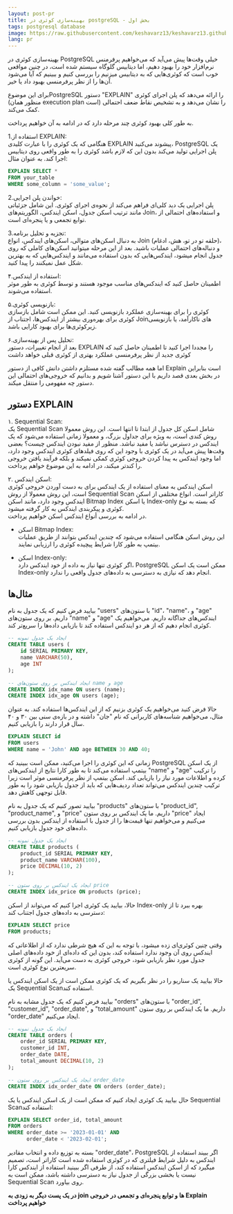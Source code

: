 ```yaml
---
layout: post-pr
title: بهینه‌سازی کوئری در postgreSQL - بخش اول
tags: postgresql database
image: https://raw.githubusercontent.com/keshavarz13/keshavarz13.github.io/main/images/pg-query-opt.jpg
lang: pr
---
```


بهینه‌سازی کوئری در PostgreSQL خیلی وقت‌ها پیش می‌آید که می‌خواهیم پرفرمنس نرم‌افزار خود را بهبود دهیم، اما دیتابیس گلوگاه سیستم شده است، در چنین مواقعی خوب است که کوئری‌هایی که به دیتابیس میزنیم را بررسی کنیم و ببینیم که آیا می‌شود آن‌ها را از نظر پرفرمنسی بهبود داد یا خیر. 


برای این موضوعPostgreSQL دستور "EXPLAIN" را ارائه می‌دهد که پلن اجرای کوئری (منظور همان execution plan است) را نشان می‌دهد و به تشخیص نقاط ضعف احتمالی کمک می‌کند. 


به طور کلی بهبود کوئری‌ چند مرحله دارد که در ادامه به آن خواهیم پرداخت.



1.استفاده از EXPLAIN:  
     هنگامی که یک کوئری را با عبارت کلیدی EXPLAIN پیشوند می‌کنید، PostgreSQL یک پلن اجرایی تولید می‌کند بدون این که لازم باشد کوئری را به طور واقعی روی دیتابیس اجرا کند. 
   به عنوان مثال:


```sql
EXPLAIN SELECT * 
FROM your_table 
WHERE some_column = 'some_value';
```

2.خواندن پلن اجرایی:  
     پلن اجرایی یک دید کلی‌ای فراهم می‌کند از نحوه‌ی‌ اجرای کوئری. این شامل جزئیاتی مانند ترتیب اسکن جدول، اسکن ایندکس، الگوریتم‌های Join، و استفاده‌های احتمالی از توابع تجمعی و یا پنجره‌ای است.



3.تجزیه و تحلیل برنامه:  
     به دنبال اسکن‌های متوالی، اسکن‌های ایندکس، انواع Join (حلقه تو در تو، هش، ادغام)، و دنباله‌های احتمالی عملیات باشید. بعد از این مرحله میتوانید اسکن‌های کاملی که روی جدول انجام میشود، ایندکس‌هایی که بدون استفاده می‌مانند و ایندکس‌هایی که به بهترین شکل عمل نمیکنند را پیدا کنید.


۴.استفاده از ایندکس:  
     اطمینان حاصل کنید که ایندکس‌های مناسب موجود هستند و توسط کوئری به طور موثر استفاده می‌شوند.


۵.بازنویسی کوئری:  
     کوئری را برای بهینه‌سازی عملکرد بازنویسی کنید. این ممکن است شامل بازسازی کوئری برای بهره‌وری بیشتر از ایندکس‌ها، اجتناب از Join‌های ناکارآمد، یا بازنویسی زیرکوئری‌ها برای بهبود کارایی باشد.


۶.تحلیل پس از بهینه‌سازی:  
     بعد از انجام تغییرات، دستور EXPLAIN را مجددا اجرا کنید تا اطمینان حاصل کنید که کوئری جدید از نظر پرفرمنسی عملکرد بهتری از کوئری قبلی خواهد داشت


اما همه مطالب گفته شده مستلزم داشتن دانش کافی از دستور Explain است بنابراین در بخش بعدی قصد داریم با این دستور آشنا شویم و بدانیم که خروجی‌های احتمالی این دستور چه مفهومی را منتقل میکند. 

## دستور EXPLAIN 

۱. Sequential Scan:  
یک Sequential Scan شامل اسکن کل جدول از ابتدا تا انتها است. این روش معمولا روش کندی‌ است، به ویژه برای جداول بزرگ، و معمولا زمانی استفاده می‌شود که یک ایندکس در دسترس نباشد یا مفید نباشد. منظور از مفید نبودن ایندکس چیست؟ بعضی وقت‌ها پیش می‌آید در یک کوئری با وجود این که روی فیلد‌های کوئری ایندکس وجود دارد، اما وجود ایندکس به پیدا کردن خروجی کوئری کمکی نمیکند و بلکه فرآیند یافتن خروجی را کندتر میکند، در ادامه به این موضوع خواهم پرداخت. 


۲. اسکن ایندکس:  
اسکن ایندکس به معنای استفاده از یک ایندکس برای به دست آوردن خروجی کوئری است، این روش معمولا از روش Sequential Scan کاراتر است. انواع مختلفی از اسکن ایندکس وجود دارد، مانند اسکن Bitmap Index یا اسکن Index-only که بسته به نوع کوئری و پیکربندی ایندکس به کار گرفته میشود.  
در ادامه به بررسی أنواع ایندکس اسکن خواهیم پرداخت. 


-	 اسکن Bitmap Index:  
     این روش اسکن هنگامی استفاده می‌شود که چندین ایندکس بتوانند از طریق عملیات بیتمپ به طور کارا شرایط پیچیده کوئری را ارزیابی نمایند.

-	اسکن Index-only:  
     اگر کوئری تنها نیاز به داده از خود ایندکس دارد، PostgreSQL ممکن است یک اسکن Index-only انجام دهد که نیازی به دسترسی به داده‌های جدول واقعی را ندارد.


## مثال‌ها

بیایید فرض کنیم که یک جدول به نام "users" با ستون‌های "id"، "name"، و "age" داریم. بر روی ستون‌های "name" و "age" ایندکس‌های جداگانه داریم. می‌خواهیم یک کوئری انجام دهیم که از هر دو ایندکس استفاده کند تا بازیابی داده‌ها را سریع‌تر کند.


```sql
-- ایجاد یک جدول نمونه
CREATE TABLE users (
    id SERIAL PRIMARY KEY,
    name VARCHAR(50),
    age INT
);

-- ایجاد ایندکس بر روی ستون‌های name و age
CREATE INDEX idx_name ON users (name);
CREATE INDEX idx_age ON users (age);

```


حالا فرض کنید می‌خواهیم یک کوئری بزنیم که از این ایندکس‌ها استفاده کند. به عنوان مثال، می‌خواهیم شناسه‌های کاربرانی که نام "جان" داشته و در بازه‌ی سنی بین ۳۰ و ۴۰ سال قرار دارند را بازیابی کنیم. 
```sql
EXPLAIN SELECT id
FROM users
WHERE name = 'John' AND age BETWEEN 30 AND 40;
```
زمانی که این کوئری را اجرا می‌کنید، ممکن است ببینید که PostgreSQL از یک اسکن بیتمپ استفاده می‌کند تا به طور کارا نتایج از ایندکس‌های "name" و "age" را ترکیب کرده و اطلاعات مورد نیاز را بازیابی کند. اسکن بیتمپ از نظر پرفرمنسی موثر است زیرا ترکیب چندین ایندکس می‌تواند تعداد ردیف‌هایی که باید از جدول بازیابی شود را به طور قابل توجهی کاهش دهد.


بیایید تصور کنیم که یک جدول به نام "products" با ستون‌های "product_id", "product_name", و "price" داریم. ما یک ایندکس بر روی ستون "price" ایجاد می‌کنیم و می‌خواهیم تنها قیمت‌ها را از جدول با استفاده از ایندکس بدون بررسی داده‌های خود جدول بازیابی کنیم.
```sql
-- ایجاد یک جدول نمونه
CREATE TABLE products (
    product_id SERIAL PRIMARY KEY,
    product_name VARCHAR(100),
    price DECIMAL(10, 2)
);

-- ایجاد یک ایندکس بر روی ستون price
CREATE INDEX idx_price ON products (price);
```

حالا، بیایید یک کوئری اجرا کنیم که می‌تواند از اسکن Index-only بهره ببرد تا از دسترسی به داده‌های جدول اجتناب کند:
```sql
EXPLAIN SELECT price
FROM products;
```
وقتی چنین کوئری‌ای زده میشود، با توجه به این که هیچ شرطی ندارد که از اطلاعاتی که ایندکس روی آن وجود ندارد استفاده کند، بدون این که داده‌ای از خود داده‌های اصلی جدول مورد نظر بازیابی شود، خروجی کوئری به دست می‌آید. این گونه از کوئری سریعترین نوع کوئری است.


حالا بیایید یک سناریو را در نظر بگیریم که یک کوئری ممکن است از یک اسکن ایندکس یا یک Sequential Scanاستفاده کند.


بیایید فرض کنیم که یک جدول مشابه به نام "orders" با ستون‌های "order_id", "customer_id", "order_date", و "total_amount" داریم. ما یک ایندکس بر روی ستون "order_date" ایجاد می‌کنیم.

```sql
-- ایجاد یک جدول نمونه
CREATE TABLE orders (
    order_id SERIAL PRIMARY KEY,
    customer_id INT,
    order_date DATE,
    total_amount DECIMAL(10, 2)
);

-- ایجاد یک ایندکس بر روی ستون order_date
CREATE INDEX idx_order_date ON orders (order_date);
```

حال بیایید یک کوئری ایجاد کنیم که ممکن است از یک اسکن ایندکس یا یک Sequential Scanاستفاده کند:
```sql
EXPLAIN SELECT order_id, total_amount
FROM orders
WHERE order_date >= '2023-01-01' AND 
      order_date < '2023-02-01';

```

بسته به توزیع داده و انتخاب مقادیر "order_date"، PostgreSQL  اگر ببیند استفاده از ایندکس به دلیل شرایط فیلتری که در کوئری استفاده شده است کارا‌تر است، تصمیم میگیرد که از اسکن ایندکس استفاده کند، از طرفی اگر ببینید استفاده از ایندکس کارا نیست یا بخشی بزرگی از جدول نیاز به دسترسی داشته باشد، ممکن است به Sequential Scan روی بیاورد.

<b>
در یک پست دیگر به زودی به join ها و توابع پنجره‌ای و تجمعی در خروجی Explain خواهیم پرداخت
</b>